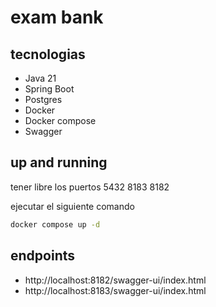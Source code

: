 # exam bank

## tecnologias
- Java 21
- Spring Boot 
- Postgres
- Docker
- Docker compose
- Swagger

## up and running

tener libre los puertos
5432
8183
8182

ejecutar el siguiente comando
```bash
docker compose up -d
```

## endpoints
- http://localhost:8182/swagger-ui/index.html
- http://localhost:8183/swagger-ui/index.html

